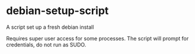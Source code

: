 # debian-setup-script
A script set up a fresh debian install

Requires super user access for some processes. The script will prompt for credentials, do not run as SUDO.
